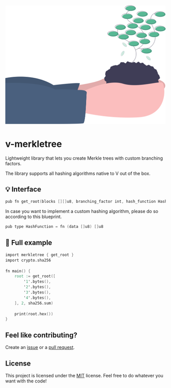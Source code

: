 <h1 align="center">
    <img src=".github/project-logo.svg" width="512px">
</h1>

# v-merkletree

Lightweight library that lets you create Merkle trees with custom branching factors.

The library supports all hashing algorithms native to V out of the box.

## :bulb: Interface

```v
pub fn get_root(blocks [][]u8, branching_factor int, hash_function HashFunction) []u8
```

In case you want to implement a custom hashing algorithm, please do so according to this blueprint.

```v
pub type HashFunction = fn (data []u8) []u8
```

## :rocket: Full example

```v
import merkletree { get_root }
import crypto.sha256

fn main() {
	root := get_root([
		'1'.bytes(),
		'2'.bytes(),
		'3'.bytes(),
		'4'.bytes(),
	], 2, sha256.sum)

	print(root.hex())
}
```

## Feel like contributing?

Create an [issue](https://github.com/bpesch/v-merkle-tree/issues/new/choose) or a [pull request](https://github.com/bpesch/v-merkle-tree/compare).

## License

This project is licensed under the [MIT](LICENSE) license.
Feel free to do whatever you want with the code!
